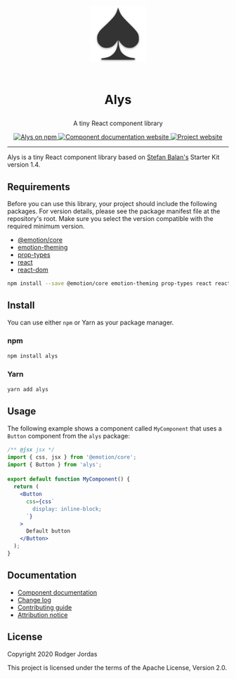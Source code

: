 <h1 align="center">

<br>

<img src="./.github/banner.png" alt="Alys" width="128">

<br>
<br>

Alys

</h1>

<p align="center">A tiny React component library</p>

<p align="center">
  <a href="https://www.npmjs.com/package/alys">
    <img src="https://img.shields.io/npm/v/alys.svg" alt="Alys on npm">
  </a>

  <a href="https://alyswc-next.web.app">
    <img src="https://img.shields.io/badge/storybook-https://alyswc--next.web.app-ff69b4" alt="Component documentation website">
  </a>

  <a href="https://alys.js.org">
    <img src="https://img.shields.io/badge/website-https://alys.js.org-blue.svg" alt="Project website">
  </a>
</p>

<hr />

Alys is a tiny React component library based on [Stefan Balan's](https://bstefan.com/)
Starter Kit version 1.4.

## Requirements

Before you can use this library, your project should include the following packages. For version
details, please see the package manifest file at the repository's root. Make sure you select the
version compatible with the required minimum version.

- [@emotion/core](https://www.npmjs.com/package/@emotion/core)
- [emotion-theming](https://www.npmjs.com/package/emotion-theming)
- [prop-types](https://www.npmjs.com/package/prop-types)
- [react](https://www.npmjs.com/package/react)
- [react-dom](https://www.npmjs.com/package/react-dom)

```bash
npm install --save @emotion/core emotion-theming prop-types react react-dom
```

## Install

You can use either `npm` or Yarn as your package manager.

### npm

```bash
npm install alys
```

### Yarn

```bash
yarn add alys
```

## Usage

The following example shows a component called `MyComponent` that uses a `Button` component from
the `alys` package:

```jsx
/** @jsx jsx */
import { css, jsx } from '@emotion/core';
import { Button } from 'alys';

export default function MyComponent() {
  return (
    <Button
      css={css`
        display: inline-block;
      `}
    >
      Default button
    </Button>
  );
}
```

## Documentation

- [Component documentation](https://alyswc-next.web.app)
- [Change log](https://github.com/rmjordas/alys/blob/master/CHANGELOG.md)
- [Contributing guide](https://github.com/rmjordas/alys/blob/master/.github/CONTRIBUTING.md)
- [Attribution notice](https://github.com/rmjordas/alys/blob/master/NOTICE)

## License

Copyright 2020 Rodger Jordas

This project is licensed under the terms of the Apache License, Version 2.0.
